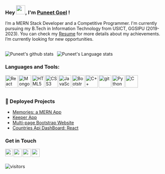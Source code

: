 <!--
**puneet-goel/puneet-goel** is a ✨ _special_ ✨ repository because its `README.md` (this file) appears on your GitHub profile.

Here are some ideas to get you started:

- 🔭 I’m currently working on ...
- 🌱 I’m currently learning ...
- 👯 I’m looking to collaborate on ...
- 🤔 I’m looking for help with ...
- 💬 Ask me about ...
- 📫 How to reach me: ...
- 😄 Pronouns: ...
- ⚡ Fun fact: ...
-->

### Hey <img src="https://github.com/TheDudeThatCode/TheDudeThatCode/blob/master/Assets/Hi.gif" width="29px">, I'm [Puneet Goel](https://www.linkedin.com/in/gl-puneet/) !
I’m a MERN Stack Developer and a Competitive Programmer. I'm currently pursuing my B.Tech in Information Technology from USICT, GGSIPU (2019-2023). You can check my [Resume](https://github.com/puneet-goel/puneet-goel/files/7272896/Puneet_CV.pdf) for more details about my achievements. I’m currently looking for new opportunities. 
<br />
<br />

![Puneet's github stats](https://github-readme-stats.vercel.app/api?username=puneet-goel&show_icons=true&hide_border=true)&nbsp;&nbsp;
![Puneet's Language stats](https://github-readme-stats-eight-theta.vercel.app/api/top-langs/?username=puneet-goel&layout=compact&langs_count=8&hide_border=true)
<br />


### Languages and Tools:
<img align="left" alt="React" width="40px" src="https://img.icons8.com/plasticine/100/000000/react.png" />
<img align="left" alt="MongoDB" width="40px" src="https://img.icons8.com/color/48/000000/mongodb.png" /> 
<img align="left" alt="HTML5" width="40px" src="https://img.icons8.com/color/48/000000/html-5--v1.png" />
<img align="left" alt="CSS3" width="40px" src="https://img.icons8.com/color/48/000000/css3.png" />
<img align="left" alt="JavaScript" width="40px" src="https://img.icons8.com/color/48/000000/javascript--v1.png" />
<img align="left" alt="Bootstrap" width="40px" src="https://img.icons8.com/color/48/000000/bootstrap.png" />
<img align="left" alt="C++" width="40px" src="https://img.icons8.com/color/50/000000/c-plus-plus-logo.png" />
<img align="left" alt="git" width="40px" src="https://img.icons8.com/color/48/000000/git.png" /> 
<img align="left" alt="Python" width="40px" src="https://img.icons8.com/color/48/000000/python--v1.png" /> 
<img align="left" alt="C" width="40px" src="https://img.icons8.com/color/48/000000/c-programming.png" /> 
<br />
<br />
<br />


### 📕 Deployed Projects
- [Memories: a MERN App](https://memories-puneet.netlify.app/)
- [Keeper App](https://notekeeper-puneet.netlify.app/)
- [Multi-page Bootstrap Website](https://puneet-goel.github.io/bootstrap-website/) 
- [Countries Api DashBoard: React](https://countries-puneet.netlify.app/)


### Get in Touch
<a href="https://www.linkedin.com/in/gl-puneet/">
  <img align="left" width="24px" src="https://cdn.jsdelivr.net/npm/simple-icons@v3/icons/linkedin.svg" />
</a>
<a href="mailto:puneetgoel016@gmail.com">
  <img align="left" width="26px" src="https://cdn.jsdelivr.net/npm/simple-icons@v3/icons/gmail.svg" />
</a>
<a href="https://leetcode.com/puneet_goel/">
  <img align="left" width="26px" src="https://cdn.jsdelivr.net/npm/simple-icons@v3/icons/leetcode.svg" />
</a>
<a href="https://www.codechef.com/users/puneet_goel">
  <img align="left" width="26px" src="https://cdn.jsdelivr.net/npm/simple-icons@v3/icons/codechef.svg" />
</a>
<br />
<br />

![visitors](https://visitor-badge.laobi.icu/badge?page_id=puneet-goel.puneet-goel)
